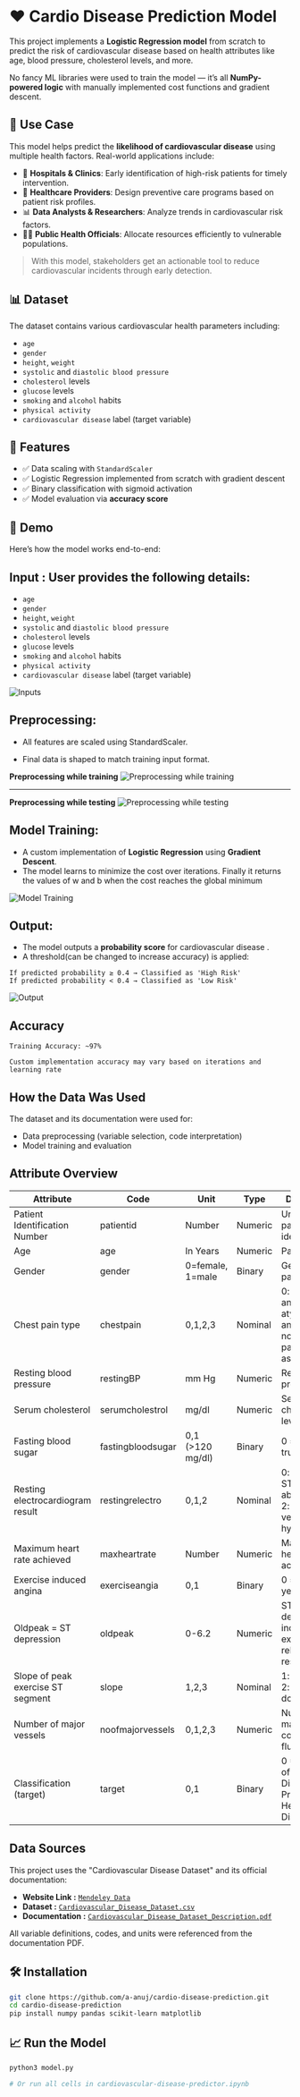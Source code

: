 # ❤️ Cardio Disease Prediction Model

This project implements a **Logistic Regression model** from scratch to predict the risk of cardiovascular disease based on health attributes like age, blood pressure, cholesterol levels, and more.

No fancy ML libraries were used to train the model — it’s all **NumPy-powered logic** with manually implemented cost functions and gradient descent.



## 🚀 Use Case

This model helps predict the **likelihood of cardiovascular disease** using multiple health factors. Real-world applications include:

- 🏥 **Hospitals & Clinics**: Early identification of high-risk patients for timely intervention.  
- 💉 **Healthcare Providers**: Design preventive care programs based on patient risk profiles.  
- 📊 **Data Analysts & Researchers**: Analyze trends in cardiovascular risk factors.  
- 🧑‍⚕️ **Public Health Officials**: Allocate resources efficiently to vulnerable populations.

> With this model, stakeholders get an actionable tool to reduce cardiovascular incidents through early detection.


## 📊 Dataset

The dataset contains various cardiovascular health parameters including:

- `age`  
- `gender`  
- `height`, `weight`  
- `systolic` and `diastolic blood pressure`  
- `cholesterol` levels  
- `glucose` levels  
- `smoking` and `alcohol` habits  
- `physical activity`  
- `cardiovascular disease` label (target variable)



## 🚀 Features

- ✅ Data scaling with `StandardScaler`  
- ✅ Logistic Regression implemented from scratch with gradient descent  
- ✅ Binary classification with sigmoid activation  
- ✅ Model evaluation via **accuracy score**  





## 🎯 Demo

Here’s how the model works end-to-end:



## **Input** : User provides the following details:
- `age`  
- `gender`  
- `height`, `weight`  
- `systolic` and `diastolic blood pressure`  
- `cholesterol` levels  
- `glucose` levels  
- `smoking` and `alcohol` habits  
- `physical activity`  
- `cardiovascular disease` label (target variable)

![Inputs](screenshots/inputs.png)


## **Preprocessing**:
   - All features are scaled using StandardScaler.

   - Final data is shaped to match training input format.

**Preprocessing while training**
![Preprocessing while training](screenshots/prepro_whiletraining.png)

---

**Preprocessing while testing**
![Preprocessing while testing](screenshots/prepro_whilepredict.png)



## **Model Training**:
   - A custom implementation of **Logistic Regression** using **Gradient Descent**.
   - The model learns to minimize the cost over iterations. Finally it returns the values of w and b when the cost reaches the global minimum

![Model Training](screenshots/model_training.png)


## **Output**:
   - The model outputs a **probability score** for cardiovascular disease .
   - A threshold(can be changed to increase accuracy) is applied:
    
    If predicted probability ≥ 0.4 → Classified as 'High Risk'
    If predicted probability < 0.4 → Classified as 'Low Risk'
    

![Output](screenshots/output.png)

## Accuracy
```text
Training Accuracy: ~97% 

Custom implementation accuracy may vary based on iterations and learning rate
```



## How the Data Was Used

The dataset and its documentation were used for:
- Data preprocessing (variable selection, code interpretation)
- Model training and evaluation

## Attribute Overview

| Attribute                       | Code              | Unit              | Type     | Description                                                                                      |
|----------------------------------|-------------------|-------------------|----------|--------------------------------------------------------------------------------------------------|
| Patient Identification Number    | patientid         | Number            | Numeric  | Unique patient identifier                                                                        |
| Age                             | age               | In Years          | Numeric  | Patient age                                                                                      |
| Gender                          | gender            | 0=female, 1=male  | Binary   | Gender of the patient                                                                            |
| Chest pain type                  | chestpain         | 0,1,2,3           | Nominal  | 0: typical angina, 1: atypical angina, 2: non-anginal pain, 3: asymptomatic                     |
| Resting blood pressure           | restingBP         | mm Hg             | Numeric  | Resting blood pressure                                                                           |
| Serum cholesterol                | serumcholestrol   | mg/dl             | Numeric  | Serum cholesterol level                                                                          |
| Fasting blood sugar              | fastingbloodsugar | 0,1 (>120 mg/dl)  | Binary   | 0 = false, 1 = true                                                                             |
| Resting electrocardiogram result | restingrelectro   | 0,1,2             | Nominal  | 0: normal, 1: ST-T abnormality, 2: left ventricular hypertrophy                                  |
| Maximum heart rate achieved      | maxheartrate      | Number            | Numeric  | Maximum heart rate achieved                                                                      |
| Exercise induced angina          | exerciseangia     | 0,1               | Binary   | 0 = no, 1 = yes                                                                                 |
| Oldpeak = ST depression          | oldpeak           | 0-6.2             | Numeric  | ST depression induced by exercise relative to rest                                               |
| Slope of peak exercise ST segment| slope             | 1,2,3             | Nominal  | 1: upsloping, 2: flat, 3: downsloping                                                           |
| Number of major vessels          | noofmajorvessels  | 0,1,2,3           | Numeric  | Number of major vessels colored by fluoroscopy                                                   |
| Classification (target)          | target            | 0,1               | Binary   | 0 = Absence of Heart Disease, 1 = Presence of Heart Disease                                      |


## Data Sources

This project uses the "Cardiovascular Disease Dataset" and its official documentation:

- **Website Link :** [`Mendeley Data`](https://data.mendeley.com/datasets/dzz48mvjht/1)
- **Dataset :** [`Cardiovascular_Disease_Dataset.csv`](Cardiovascular_Disease_Dataset.csv)
- **Documentation :** [`Cardiovascular_Disease_Dataset_Description.pdf`](Cardiovascular_Disease_Dataset_Description.pdf)

All variable definitions, codes, and units were referenced from the documentation PDF.

## 🛠️ Installation

```bash
git clone https://github.com/a-anuj/cardio-disease-prediction.git
cd cardio-disease-prediction
pip install numpy pandas scikit-learn matplotlib
```
## 📈 Run the Model
```bash
python3 model.py

# Or run all cells in cardiovascular-disease-predictor.ipynb
```


